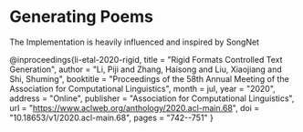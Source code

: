 # Generating Poems

The Implementation is heavily influenced and inspired by SongNet 

@inproceedings{li-etal-2020-rigid,
    title = "Rigid Formats Controlled Text Generation",
    author = "Li, Piji and Zhang, Haisong and Liu, Xiaojiang and Shi, Shuming",
    booktitle = "Proceedings of the 58th Annual Meeting of the Association for Computational Linguistics",
    month = jul,
    year = "2020",
    address = "Online",
    publisher = "Association for Computational Linguistics",
    url = "https://www.aclweb.org/anthology/2020.acl-main.68",
    doi = "10.18653/v1/2020.acl-main.68",
    pages = "742--751"
}
